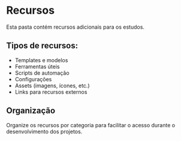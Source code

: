 # Recursos

Esta pasta contém recursos adicionais para os estudos.

## Tipos de recursos:

- Templates e modelos
- Ferramentas úteis
- Scripts de automação
- Configurações
- Assets (imagens, ícones, etc.)
- Links para recursos externos

## Organização

Organize os recursos por categoria para facilitar o acesso durante o desenvolvimento dos projetos.
